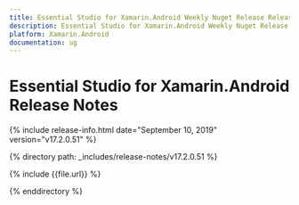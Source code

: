 ```yaml
---
title: Essential Studio for Xamarin.Android Weekly Nuget Release Release Notes  
description: Essential Studio for Xamarin.Android Weekly Nuget Release Release Notes  
platform: Xamarin.Android
documentation: ug
---
```


# Essential Studio for Xamarin.Android  Release Notes  

{% include release-info.html date="September 10, 2019"  version="v17.2.0.51" %} 


{% directory path: _includes/release-notes/v17.2.0.51 %}

{% include {{file.url}} %}

{% enddirectory %}